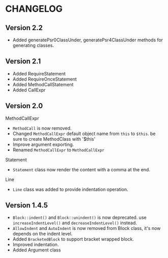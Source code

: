 CHANGELOG
==================

Version 2.2
-----------------
- Added generatePsr0ClassUnder, generatePsr4ClassUnder methods for generating classes.

Version 2.1
-----------------
- Added RequireStatement
- Added RequireOnceStatement
- Added MethodCallStatement
- Added CallExpr

Version 2.0
-----------------

MethodCallExpr

- `MethodCall` is now removed.
- Changed `MethodCallExpr` default object name from `this` to `$this`. be sure to create MethodClass with '$this'
- Improve argument exporting.
- Renamed `MethodCallExpr` to `MethodCallExpr`

Statement

- `Statement` class now render the content with a comma at the end.

Line

- `Line` class was added to provide indentation operation.


Version 1.4.5
-----------------

- `Block::indent()` and `Block::unindent()` is now deprecated. use
  `increaseIndentLevel()` and `decreaseIndentLevel()` instead.
- `AllowIndent` and `AutoIndent` is now removed from Block class, it's now depends
   on the indent level.
- Added `BracketedBlock` to support bracket wrapped block.
- Improved indentation.
- Added Argument class
